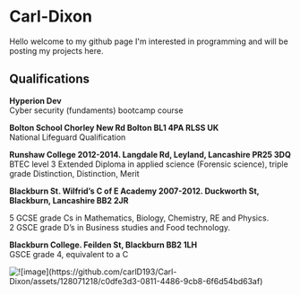 # Carl-Dixon
Hello welcome to my github page I'm interested in programming and will be posting my projects here. 

## Qualifications 
**Hyperion Dev**  
Cyber security (fundaments) bootcamp course 

**Bolton School Chorley New Rd Bolton BL1 4PA RLSS UK**  
National Lifeguard Qualification   

**Runshaw College 2012-2014. Langdale Rd, Leyland, Lancashire PR25 3DQ**  
BTEC level 3 Extended Diploma in applied science (Forensic science), triple grade Distinction, Distinction, Merit  

**Blackburn St. Wilfrid’s C of E Academy 2007-2012. Duckworth St, Blackburn, Lancashire BB2 2JR** 

5 GCSE grade Cs in Mathematics, Biology, Chemistry, RE and Physics.  
2 GSCE grade D’s in Business studies and Food technology.

**Blackburn College. Feilden St, Blackburn BB2 1LH**  
GSCE grade 4, equivalent to a C 

<picture>
 <source media="(prefers-color-scheme: dark)" srcset="YOUR-DARKMODE-IMAGE">
 <source media="(prefers-color-scheme: light)" srcset="YOUR-LIGHTMODE-IMAGE">
 <img alt= "![image](https://github.com/carlD193/Carl-Dixon/assets/128071218/c0dfe3d3-0811-4486-9cb8-6f6d54bd63af)" src="YOUR-DEFAULT-IMAGE">
</picture>
